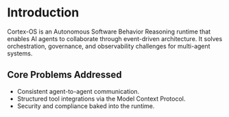 # Introduction

Cortex-OS is an Autonomous Software Behavior Reasoning runtime that enables AI agents to collaborate through event-driven architecture. It solves orchestration, governance, and observability challenges for multi-agent systems.

## Core Problems Addressed
- Consistent agent-to-agent communication.
- Structured tool integrations via the Model Context Protocol.
- Security and compliance baked into the runtime.
